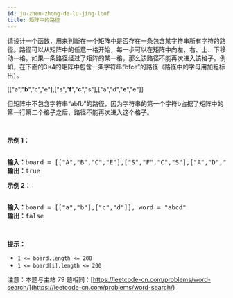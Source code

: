 ```yaml
---
id: ju-zhen-zhong-de-lu-jing-lcof
title: 矩阵中的路径
---
```

请设计一个函数，用来判断在一个矩阵中是否存在一条包含某字符串所有字符的路径。路径可以从矩阵中的任意一格开始，每一步可以在矩阵中向左、右、上、下移动一格。如果一条路径经过了矩阵的某一格，那么该路径不能再次进入该格子。例如，在下面的3×4的矩阵中包含一条字符串“bfce”的路径（路径中的字母用加粗标出）。

[[&#34;a&#34;,&#34;**b**&#34;,&#34;c&#34;,&#34;e&#34;],[&#34;s&#34;,&#34;**f**&#34;,&#34;**c**&#34;,&#34;s&#34;],[&#34;a&#34;,&#34;d&#34;,&#34;**e**&#34;,&#34;e&#34;]]

但矩阵中不包含字符串“abfb”的路径，因为字符串的第一个字符b占据了矩阵中的第一行第二个格子之后，路径不能再次进入这个格子。

 

**示例 1：**


<pre><br/><strong>输入：</strong>board = [[&#34;A&#34;,&#34;B&#34;,&#34;C&#34;,&#34;E&#34;],[&#34;S&#34;,&#34;F&#34;,&#34;C&#34;,&#34;S&#34;],[&#34;A&#34;,&#34;D&#34;,&#34;E&#34;,&#34;E&#34;]], word = &#34;ABCCED&#34;<br/><strong>输出：</strong>true<br/></pre>

**示例 2：**


<pre><br/><strong>输入：</strong>board = [[&#34;a&#34;,&#34;b&#34;],[&#34;c&#34;,&#34;d&#34;]], word = &#34;abcd&#34;<br/><strong>输出：</strong>false<br/></pre>

 

**提示：**


- <code>1 &lt;= board.length &lt;= 200</code>
- <code>1 &lt;= board[i].length &lt;= 200</code>

注意：本题与主站 79 题相同：[https://leetcode-cn.com/problems/word-search/](https://leetcode-cn.com/problems/word-search/)

